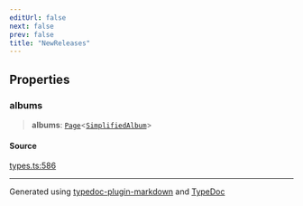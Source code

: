 ```yaml
---
editUrl: false
next: false
prev: false
title: "NewReleases"
---
```


## Properties

### albums

> **albums**: [`Page`](/api/interfaces/page/)\<[`SimplifiedAlbum`](/api/interfaces/simplifiedalbum/)\>

#### Source

[types.ts:586](https://github.com/fostertheweb/spotify-web-sdk/blob/9d7441b/src/types.ts#L586)

***

Generated using [typedoc-plugin-markdown](https://www.npmjs.com/package/typedoc-plugin-markdown) and [TypeDoc](https://typedoc.org/)
